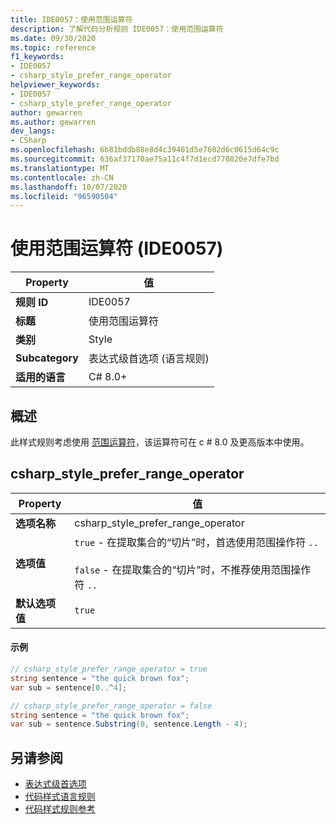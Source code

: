 ```yaml
---
title: IDE0057：使用范围运算符
description: 了解代码分析规则 IDE0057：使用范围运算符
ms.date: 09/30/2020
ms.topic: reference
f1_keywords:
- IDE0057
- csharp_style_prefer_range_operator
helpviewer_keywords:
- IDE0057
- csharp_style_prefer_range_operator
author: gewarren
ms.author: gewarren
dev_langs:
- CSharp
ms.openlocfilehash: 6b81bddb88e8d4c39401d5e7602d6c0615d64c9c
ms.sourcegitcommit: 636af37170ae75a11c4f7d1ecd770820e7dfe7bd
ms.translationtype: MT
ms.contentlocale: zh-CN
ms.lasthandoff: 10/07/2020
ms.locfileid: "96590504"
---
```

# <a name="use-range-operator-ide0057"></a>使用范围运算符 (IDE0057) 

|Property|值|
|-|-|
| **规则 ID** | IDE0057 |
| **标题** | 使用范围运算符 |
| **类别** | Style |
| **Subcategory** | 表达式级首选项 (语言规则)  |
| **适用的语言** | C# 8.0+ |

## <a name="overview"></a>概述

此样式规则考虑使用 [范围运算符](../../../csharp/language-reference/operators/member-access-operators.md#range-operator-)，该运算符可在 c # 8.0 及更高版本中使用。

## <a name="csharp_style_prefer_range_operator"></a>csharp_style_prefer_range_operator

|Property|值|
|-|-|
| **选项名称** | csharp_style_prefer_range_operator
| **选项值** | `true` - 在提取集合的“切片”时，首选使用范围操作符 `..`<br /><br />`false` - 在提取集合的“切片”时，不推荐使用范围操作符 `..` |
| **默认选项值** | `true` |

#### <a name="example"></a>示例

```csharp
// csharp_style_prefer_range_operator = true
string sentence = "the quick brown fox";
var sub = sentence[0..^4];

// csharp_style_prefer_range_operator = false
string sentence = "the quick brown fox";
var sub = sentence.Substring(0, sentence.Length - 4);
```

## <a name="see-also"></a>另请参阅

- [表达式级首选项](expression-level-preferences.md)
- [代码样式语言规则](language-rules.md)
- [代码样式规则参考](index.md)
